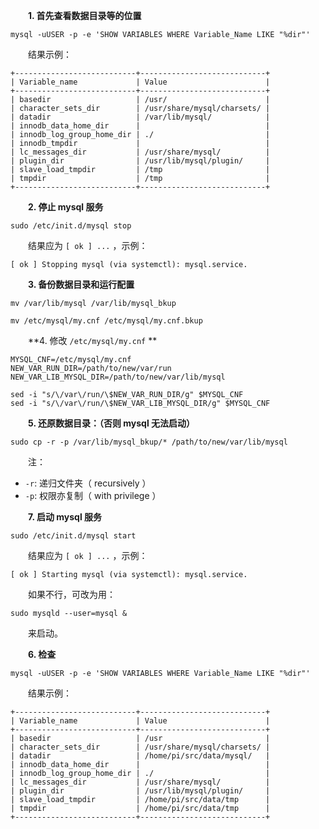 
　　**1. 首先查看数据目录等的位置**
    
```shell
mysql -uUSER -p -e 'SHOW VARIABLES WHERE Variable_Name LIKE "%dir"'
```

　　结果示例：
    
```shell
+---------------------------+----------------------------+
| Variable_name             | Value                      |
+---------------------------+----------------------------+
| basedir                   | /usr/                      |
| character_sets_dir        | /usr/share/mysql/charsets/ |
| datadir                   | /var/lib/mysql/            |
| innodb_data_home_dir      |                            |
| innodb_log_group_home_dir | ./                         |
| innodb_tmpdir             |                            |
| lc_messages_dir           | /usr/share/mysql/          |
| plugin_dir                | /usr/lib/mysql/plugin/     |
| slave_load_tmpdir         | /tmp                       |
| tmpdir                    | /tmp                       |
+---------------------------+----------------------------+

```

　　**2. 停止 mysql 服务**

```shell
sudo /etc/init.d/mysql stop
```

　　结果应为 `[ ok ] ...` ，示例：

```shell
[ ok ] Stopping mysql (via systemctl): mysql.service.
```

　　**3. 备份数据目录和运行配置**
  
```shell
mv /var/lib/mysql /var/lib/mysql_bkup

mv /etc/mysql/my.cnf /etc/mysql/my.cnf.bkup
```

　　**4. 修改 `/etc/mysql/my.cnf` **

```shell
MYSQL_CNF=/etc/mysql/my.cnf
NEW_VAR_RUN_DIR=/path/to/new/var/run
NEW_VAR_LIB_MYSQL_DIR=/path/to/new/var/lib/mysql

sed -i "s/\/var\/run/\$NEW_VAR_RUN_DIR/g" $MYSQL_CNF
sed -i "s/\/var\/run/\$NEW_VAR_LIB_MYSQL_DIR/g" $MYSQL_CNF
```

　　**5. 还原数据目录：（否则 mysql 无法启动）**
  
```shell
sudo cp -r -p /var/lib/mysql_bkup/* /path/to/new/var/lib/mysql
```

　　注：
  
- `-r`: 递归文件夹（ recursively ）
- `-p`: 权限亦复制（ with privilege ）

　　**7. 启动 mysql 服务**
  
```shell
sudo /etc/init.d/mysql start
```

　　结果应为 `[ ok ] ...` ，示例：

```shell
[ ok ] Starting mysql (via systemctl): mysql.service.
```

　　如果不行，可改为用：

```shell
sudo mysqld --user=mysql &
```

　　来启动。

　　**6. 检查**

```shell
mysql -uUSER -p -e 'SHOW VARIABLES WHERE Variable_Name LIKE "%dir"'
```

　　结果示例：
    
```shell
+---------------------------+----------------------------+
| Variable_name             | Value                      |
+---------------------------+----------------------------+
| basedir                   | /usr                       |
| character_sets_dir        | /usr/share/mysql/charsets/ |
| datadir                   | /home/pi/src/data/mysql/   |
| innodb_data_home_dir      |                            |
| innodb_log_group_home_dir | ./                         |
| lc_messages_dir           | /usr/share/mysql/          |
| plugin_dir                | /usr/lib/mysql/plugin/     |
| slave_load_tmpdir         | /home/pi/src/data/tmp      |
| tmpdir                    | /home/pi/src/data/tmp      |
+---------------------------+----------------------------+

```
